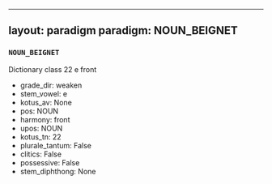 
---
layout: paradigm
paradigm: NOUN_BEIGNET
---
### ` NOUN_BEIGNET `

Dictionary class 22 e front
* grade_dir: weaken
* stem_vowel: e
* kotus_av: None
* pos: NOUN
* harmony: front
* upos: NOUN
* kotus_tn: 22
* plurale_tantum: False
* clitics: False
* possessive: False
* stem_diphthong: None
